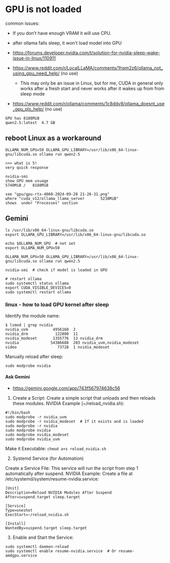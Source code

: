 # GPU is not loaded

common issues:
- If you don’t have enough VRAM it will use CPU.
- after ollama falls sleep, it won't load model into GPU

- https://forums.developer.nvidia.com/t/solution-for-nvidia-sleep-wake-issue-in-linux/110911


- https://www.reddit.com/r/LocalLLaMA/comments/1hqm2z6/ollama_not_using_gpu_need_help/  (no use)

    - This may only be an issue in Linux, but for me, CUDA in general only works after a fresh start and never works after it wakes up from from sleep mode

- https://www.reddit.com/r/ollama/comments/1c8ddv8/ollama_doesnt_use_gpu_pls_help/  (no use)

```
GPU has 8188MiB
qwen2.5:latest  4.7 GB
```

## reboot Linux as a workaround
```
OLLAMA_NUM_GPU=50 OLLAMA_GPU_LIBRARY=/usr/lib/x86_64-linux-gnu/libcuda.so ollama run qwen2.5

>>> what is 5!
very quick response

nvidia-smi
show GPU mem usuage
5740MiB /   8188MiB

see "gpu/gpu-rtx-4060-2024-09-28 21-26-31.png"
where "cuda_v12/ollama_llama_server       5238MiB"
shows  under "Processes" section
```

## Gemini

```
ls /usr/lib/x86_64-linux-gnu/libcuda.so
export OLLAMA_GPU_LIBRARY=/usr/lib/x86_64-linux-gnu/libcuda.so

echo $OLLAMA_NUM_GPU  # not set
export OLLAMA_NUM_GPU=50

OLLAMA_NUM_GPU=50 OLLAMA_GPU_LIBRARY=/usr/lib/x86_64-linux-gnu/libcuda.so ollama run qwen2.5

nvidia-smi  # check if model is loaded in GPU

# restart ollama
sudo systemctl status ollama
export CUDA_VISIBLE_DEVICES=0
sudo systemctl restart ollama
```

### linux - how to load GPU kernel after sleep

Identify the module name:
```
$ lsmod | grep nvidia
nvidia_uvm           4956160  2
nvidia_drm            122880  11
nvidia_modeset       1355776  13 nvidia_drm
nvidia              54386688  203 nvidia_uvm,nvidia_modeset
video                  73728  1 nvidia_modeset
```

Manually reload after sleep:
```
sudo modprobe nvidia
```

#### Ask Gemini

- https://gemini.google.com/app/743f567974638c56

1) Create a Script: Create a simple script that unloads and then reloads these modules.
NVIDIA Example (~/reload_nvidia.sh):

```
#!/bin/bash
sudo modprobe -r nvidia_uvm
sudo modprobe -r nvidia_modeset  # If it exists and is loaded
sudo modprobe -r nvidia
sudo modprobe nvidia
sudo modprobe nvidia_modeset
sudo modprobe nvidia_uvm
```

Make it Executable: `chmod a+x reload_nvidia.sh`


2) Systemd Service (for Automation)

Create a Service File: This service will run the script from step 1 automatically after suspend.
NVIDIA Example: Create a file at /etc/systemd/system/resume-nvidia.service:

```
[Unit]
Description=Reload NVIDIA Modules After Suspend
After=suspend.target sleep.target

[Service]
Type=oneshot
ExecStart=~/reload_nvidia.sh

[Install]
WantedBy=suspend.target sleep.target

```

3) Enable and Start the Service:

```
sudo systemctl daemon-reload
sudo systemctl enable resume-nvidia.service  # Or resume-amdgpu.service
```